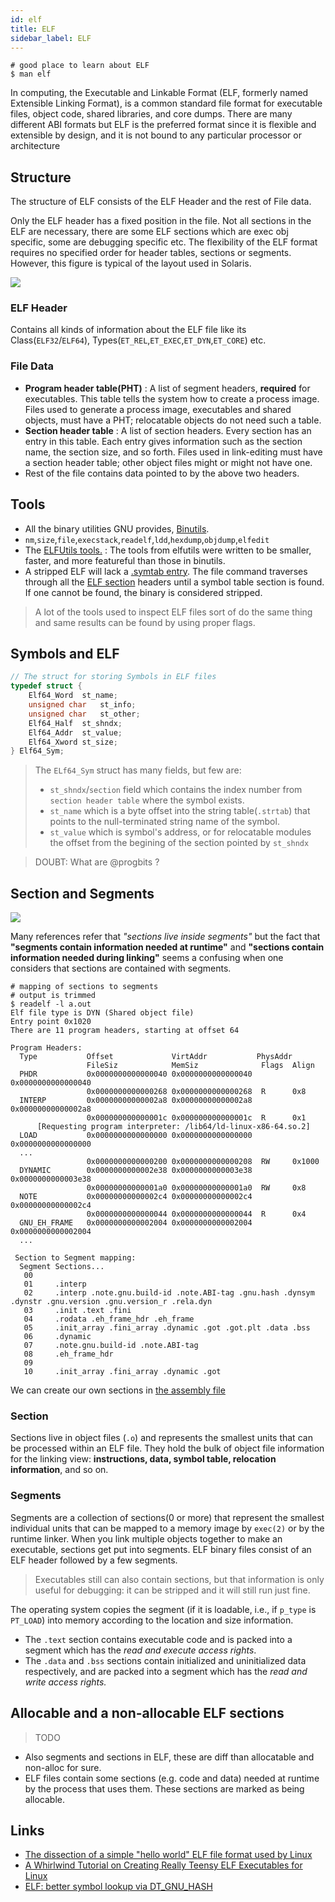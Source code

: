 ```yaml
---
id: elf
title: ELF
sidebar_label: ELF
---
```


```shell
# good place to learn about ELF
$ man elf
```

In computing, the Executable and Linkable Format (ELF, formerly named Extensible Linking Format), is a common standard file format for executable files, object code, shared libraries, and core dumps. There are many different ABI formats but ELF is the preferred format since it is flexible and extensible by design, and it is not bound to any particular processor or architecture

## Structure

The structure of ELF consists of the ELF Header and the rest of File data.

Only the ELF header has a fixed position in the file. Not all sections in the ELF are necessary, there are some ELF sections which are exec obj specific, some are debugging specific etc. The flexibility of the ELF format requires no specified order for header tables, sections or segments. However, this figure is typical of the layout used in Solaris.

![](/img/elf_vm.png)

### ELF Header

Contains all kinds of information about the ELF file like its Class(`ELF32`/`ELF64`), Types(`ET_REL`,`ET_EXEC`,`ET_DYN`,`ET_CORE`) etc.

### File Data

- **Program header table(PHT)** : A list of segment headers, **required** for executables. This table tells the system how to create a process image. Files used to generate a process image, executables and shared objects, must have a PHT; relocatable objects do not need such a table.
- **Section header table** : A list of section headers. Every section has an entry in this table. Each entry gives information such as the section name, the section size, and so forth. Files used in link-editing must have a section header table; other object files might or might not have one.
- Rest of the file contains data pointed to by the above two headers.

## Tools

- All the binary utilities GNU provides, [Binutils](https://www.gnu.org/software/binutils/).
- `nm`,`size`,`file`,`execstack`,`readelf`,`ldd`,`hexdump`,`objdump`,`elfedit`
- The [ELFUtils tools.](https://sourceware.org/elfutils/) : The tools from elfutils were written to be smaller, faster, and more featureful than those in binutils.
- A stripped ELF will lack a [.symtab entry](https://docs.oracle.com/cd/E19120-01/open.solaris/819-0690/chapter6-79797/index.html). The file command traverses through all the [ELF section](https://www.intezer.com/blog/research/executable-linkable-format-101-part1-sections-segments/) headers until a symbol table section is found. If one cannot be found, the binary is considered stripped.

> A lot of the tools used to inspect ELF files sort of do the same thing and same results can be found by using proper flags.

## Symbols and ELF

```c
// The struct for storing Symbols in ELF files
typedef struct {
	Elf64_Word	st_name;
	unsigned char	st_info;
	unsigned char	st_other;
	Elf64_Half	st_shndx;
	Elf64_Addr	st_value;
	Elf64_Xword	st_size;
} Elf64_Sym;
```

> The `ELf64_Sym` struct has many fields, but few are:
>
> - `st_shndx`/`section` field which contains the index number from `section header table` where the symbol exists.
> - `st_name` which is a byte offset into the string table(`.strtab`) that points to the null-terminated string name of the symbol.
> - `st_value` which is symbol's address, or for relocatable modules the offset from the begining of the section pointed by `st_shndx`

> DOUBT: What are @progbits ?

## Section and Segments

![](/img/elf_link_vs_exec_view.jpg)

Many references refer that _"sections live inside segments"_ but the fact that **"segments contain information needed at runtime"** and **"sections contain information needed during linking"** seems a confusing when one considers that sections are contained with segments.

```shell
# mapping of sections to segments
# output is trimmed
$ readelf -l a.out
Elf file type is DYN (Shared object file)
Entry point 0x1020
There are 11 program headers, starting at offset 64

Program Headers:
  Type           Offset             VirtAddr           PhysAddr
                 FileSiz            MemSiz              Flags  Align
  PHDR           0x0000000000000040 0x0000000000000040 0x0000000000000040
                 0x0000000000000268 0x0000000000000268  R      0x8
  INTERP         0x00000000000002a8 0x00000000000002a8 0x00000000000002a8
                 0x000000000000001c 0x000000000000001c  R      0x1
      [Requesting program interpreter: /lib64/ld-linux-x86-64.so.2]
  LOAD           0x0000000000000000 0x0000000000000000 0x0000000000000000
  ...
                 0x0000000000000200 0x0000000000000208  RW     0x1000
  DYNAMIC        0x0000000000002e38 0x0000000000003e38 0x0000000000003e38
                 0x00000000000001a0 0x00000000000001a0  RW     0x8
  NOTE           0x00000000000002c4 0x00000000000002c4 0x00000000000002c4
                 0x0000000000000044 0x0000000000000044  R      0x4
  GNU_EH_FRAME   0x0000000000002004 0x0000000000002004 0x0000000000002004
  ...

 Section to Segment mapping:
  Segment Sections...
   00
   01     .interp
   02     .interp .note.gnu.build-id .note.ABI-tag .gnu.hash .dynsym .dynstr .gnu.version .gnu.version_r .rela.dyn
   03     .init .text .fini
   04     .rodata .eh_frame_hdr .eh_frame
   05     .init_array .fini_array .dynamic .got .got.plt .data .bss
   06     .dynamic
   07     .note.gnu.build-id .note.ABI-tag
   08     .eh_frame_hdr
   09
   10     .init_array .fini_array .dynamic .got
```

We can create our own sections in [the assembly file](https://gist.github.com/geekodour/8b5eea3aa26c3ce6c9ef293a8a8ffe28)

### Section

Sections live in object files (`.o`) and represents the smallest units that can be processed within an ELF file. They hold the bulk of object file information for the linking view: **instructions, data, symbol table, relocation information**, and so on.

### Segments

Segments are a collection of sections(0 or more) that represent the smallest individual units that can be mapped to a memory image by `exec(2)` or by the runtime linker. When you link multiple objects together to make an executable, sections get put into segments.
ELF binary files consist of an ELF header followed by a few segments.

> Executables still can also contain sections, but that information is only useful for debugging: it can be stripped and it will still run just fine.

The operating system copies the segment (if it is loadable, i.e., if `p_type` is `PT_LOAD`) into memory according to the location and size information.

- The `.text` section contains executable code and is packed into a segment which has the _read and execute access rights_.
- The `.data` and `.bss` sections contain initialized and uninitialized data respectively, and are packed into a segment which has the _read and write access rights._

## Allocable and a non-allocable ELF sections

> TODO

- Also segments and sections in ELF, these are diff than allocatable and non-alloc for sure.
- ELF files contain some sections (e.g. code and data) needed at runtime by the process that uses them. These sections are marked as being allocable.

## Links

- [The dissection of a simple "hello world" ELF file format used by Linux](https://www.reddit.com/r/linux/comments/3ulwok/the_dissection_of_a_simple_hello_world_elf_file/)
- [A Whirlwind Tutorial on Creating Really Teensy ELF Executables for Linux](http://www.muppetlabs.com/~breadbox/software/tiny/teensy.html)
- [ELF: better symbol lookup via DT_GNU_HASH](https://flapenguin.me/elf-dt-gnu-hash)
